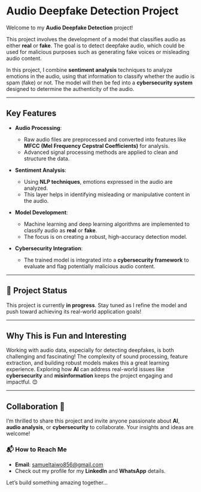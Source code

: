 # Audio Deepfake Detection Project  

Welcome to my **Audio Deepfake Detection** project!

This project involves the development of a model that classifies audio as either **real** or **fake**. The goal is to detect deepfake audio, which could be used for malicious purposes such as generating fake voices or misleading audio content.  

In this project, I combine **sentiment analysis** techniques to analyze emotions in the audio, using that information to classify whether the audio is spam (fake) or not. The model will then be fed into a **cybersecurity system** designed to determine the authenticity of the audio.  

---

## Key Features  

- **Audio Processing**:  
  - Raw audio files are preprocessed and converted into features like **MFCC (Mel Frequency Cepstral Coefficients)** for analysis.  
  - Advanced signal processing methods are applied to clean and structure the data.  

- **Sentiment Analysis**:  
  - Using **NLP techniques**, emotions expressed in the audio are analyzed.  
  - This layer helps in identifying misleading or manipulative content in the audio.  

- **Model Development**:  
  - Machine learning and deep learning algorithms are implemented to classify audio as **real** or **fake**.  
  - The focus is on creating a robust, high-accuracy detection model.  

- **Cybersecurity Integration**:  
  - The trained model is integrated into a **cybersecurity framework** to evaluate and flag potentially malicious audio content.  

---

## 🚧 Project Status  

This project is currently **in progress**. Stay tuned as I refine the model and push toward achieving its real-world application goals!  

---

## Why This is Fun and Interesting 

Working with audio data, especially for detecting deepfakes, is both challenging and fascinating! The complexity of sound processing, feature extraction, and building robust models makes this a great learning experience. Exploring how **AI** can address real-world issues like **cybersecurity** and **misinformation** keeps the project engaging and impactful. 😊  

---

## Collaboration 🤝  

I’m thrilled to share this project and invite anyone passionate about **AI**, **audio analysis**, or **cybersecurity** to collaborate. Your insights and ideas are welcome!  

### 📬 How to Reach Me  
- **Email**: samueltaiwo856@gmail.com  
- Check out my profile for my **LinkedIn** and **WhatsApp** details.  

Let’s build something amazing together...
